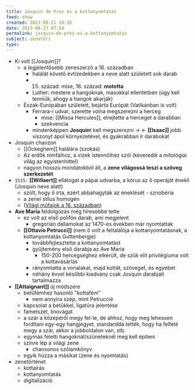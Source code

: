 ```yaml
---
title: Josquin de Prez és a kottanyomtatás
feed: show
created: 2023-08-21 20:35
date: 2023-08-27 07:59
permalink: josquin-de-prez-es-a-kottanyomtatas
subject: zenetöri
type: 
---
```


-   Ki volt [[Josquin]]?
    -   a legjelentősebb zeneszerző a 16. században
        -   halálát követő évtizedekben a neve alatt született sok darab
        -   15.  század: mise, 16. század: **motetta**
        -   Luther: mestere a hangoknak, másokkal ellentétben (úgy kell tenniük, ahogy a hangok akarják)
    -   Észak-Európában született, bejárta Európát (Vatikánban is volt)
        -   Ferrara-i udvar, szerette volna megszerezni a herceg
            -   mise: [[Missa Hercules]], elrejtette a herceget a darabban
            -   szekvencia
        -   mindenképpen **Josquin**t kell megszerezni -> <- **[[Isaac]]** jobb viszonyt ápol környezetével, és gyakrabban ír darabokat
-   Josquin chanzon
    -   [[Ockeghem]] halálára (szokás)
    -   Az erdők nimfáihoz, a vizek istennőihez szól (keveredik a mitológiai világ az egyistenhittel)
    -   nagyon hosszú mondatokból áll, a **zene világossá teszi a szöveg szerkezetét**
-   `1515:` **[[Willaert]]** ellátogat a pápai udvarba, a kórus az ő operáját énekli (Josquin neve alatt)
    -   szólt, hogy ő írta, ezért abbahagyták az éneklését - sznobéria
    -   a zenei stílus homogén
    -   ([Világi műfajok a 16. században](https://www.notion.so/Vil-gi-m-fajok-a-16-sz-zadban-aa7b875c804941a18e80f5b52d44d853))
-   **Ave Maria** feldolgozás még híresebbé tette
    -   ez volt az első polifón darab, ami megjelent
        -   gregorián dallamokat az 1470-es években már nyomtattak
    -   **[[Ottavio Petrucci]]** (nem ő volt a feltalálója a kottanyomtatásnak, a kottanyomtatás Guttenbergje)
        -   továbbfejlesztette a kottanyomtatást
        -   gyűjtemény első darabja az Ave Maria
            -   150-200 hercegséghez elkerült, de szűk elit privilégiuma volt a kottavásárlás
        -   rányomtatta a vonalakat, majd kottát, szöveget, és egyebet
        -   néhány évvel későbbi kiadvány csak Josquin darabjait tartalmazza
-   **[[Attaignant]]** új módszere
    -   betűfémhez hasonló "kottafém"
        -   nem annyira szép, mint Petruccié
    -   kapcsolat a betűkkel, ligatúra jelentése
    -   fametszet, linovágat
    -   a szár a közepéről megy fel-le, de ahhoz, hogy meg lehessen fordítani egy-egy hangjegyet, standarddá tették, hogy ha felfelé megy a szár, akkor a jobboldalon van, stb.
    -   egymás feletti hangoknál/szüneteknél meg kell építeni
    -   színre lép a világi zene
        -   chansonos szólamkönyv
    -   egyik húzza a másikat (zene és nyomtatás)
-   zenetörténet
    -   kottaírás
    -   kottanyomtatás
    -   digitalizáció